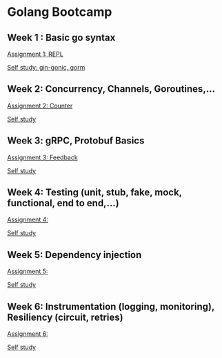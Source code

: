 # Golang Bootcamp
## Week 1 : Basic go syntax

[ Assignment 1: REPL](https://github.com/nduyhai/grabvn-golang-bootcamp/tree/ass-1-repl)

[ Self study: gin-gonic, gorm](https://github.com/nduyhai/grabvn-golang-bootcamp/tree/week_1)


## Week 2: Concurrency, Channels, Goroutines,...

[ Assignment 2: Counter](https://github.com/nduyhai/grabvn-golang-bootcamp/tree/ass-2-counter)

[ Self study](https://github.com/nduyhai/grabvn-golang-bootcamp/tree/week_2)


## Week 3: gRPC, Protobuf Basics

[ Assignment 3: Feedback](https://github.com/nduyhai/grabvn-golang-bootcamp/tree/ass-3-feedback)

[ Self study](https://github.com/nduyhai/grabvn-golang-bootcamp/tree/week_3)

## Week 4: Testing (unit, stub, fake, mock, functional, end to end,...)

[ Assignment 4:](https://github.com/nduyhai/grabvn-golang-bootcamp/tree/ass-4-test)

[ Self study](https://github.com/nduyhai/grabvn-golang-bootcamp/tree/week_4)

## Week 5: Dependency injection

[ Assignment 5:]()

[ Self study](https://github.com/nduyhai/grabvn-golang-bootcamp/tree/week_5)

## Week 6: Instrumentation (logging, monitoring), Resiliency (circuit, retries)

[ Assignment 6:]()

[ Self study](https://github.com/nduyhai/grabvn-golang-bootcamp/tree/week_6)
